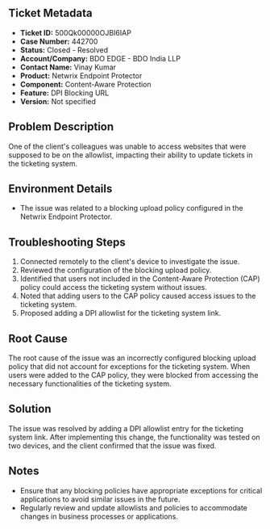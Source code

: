 ## Ticket Metadata
- **Ticket ID:** 500Qk00000OJBI6IAP
- **Case Number:** 442700
- **Status:** Closed - Resolved
- **Account/Company:** BDO EDGE - BDO India LLP
- **Contact Name:** Vinay Kumar
- **Product:** Netwrix Endpoint Protector
- **Component:** Content-Aware Protection
- **Feature:** DPI Blocking URL
- **Version:** Not specified

## Problem Description
One of the client's colleagues was unable to access websites that were supposed to be on the allowlist, impacting their ability to update tickets in the ticketing system.

## Environment Details
- The issue was related to a blocking upload policy configured in the Netwrix Endpoint Protector.

## Troubleshooting Steps
1. Connected remotely to the client's device to investigate the issue.
2. Reviewed the configuration of the blocking upload policy.
3. Identified that users not included in the Content-Aware Protection (CAP) policy could access the ticketing system without issues.
4. Noted that adding users to the CAP policy caused access issues to the ticketing system.
5. Proposed adding a DPI allowlist for the ticketing system link.

## Root Cause
The root cause of the issue was an incorrectly configured blocking upload policy that did not account for exceptions for the ticketing system. When users were added to the CAP policy, they were blocked from accessing the necessary functionalities of the ticketing system.

## Solution
The issue was resolved by adding a DPI allowlist entry for the ticketing system link. After implementing this change, the functionality was tested on two devices, and the client confirmed that the issue was fixed.

## Notes
- Ensure that any blocking policies have appropriate exceptions for critical applications to avoid similar issues in the future.
- Regularly review and update allowlists and policies to accommodate changes in business processes or applications.
